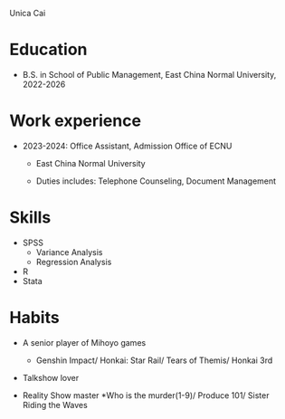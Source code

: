 Unica Cai


Education
======

* B.S. in School of Public Management, East China Normal University, 2022-2026

Work experience
======
* 2023-2024: Office Assistant, Admission Office of ECNU
  
  * East China Normal University
    
  * Duties includes: Telephone Counseling, Document Management


Skills
======
* SPSS
  * Variance Analysis
  * Regression Analysis
* R
* Stata
 

Habits
======
* A senior player of Mihoyo games
  * Genshin Impact/ Honkai: Star Rail/ Tears of Themis/ Honkai 3rd

* Talkshow lover

* Reality Show master
  *Who is the murder(1-9)/ Produce 101/ Sister Riding the Waves
